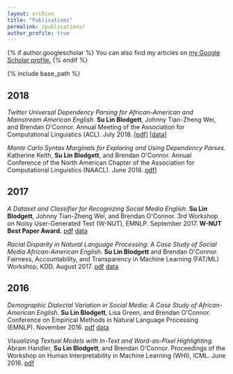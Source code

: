 ```yaml
---
layout: archive
title: "Publications"
permalink: /publications/
author_profile: true
---
```


{% if author.googlescholar %}
  You can also find my articles on <u><a href="{{author.googlescholar}}">my Google Scholar profile</a>.</u>
{% endif %}

{% include base_path %}

## 2018

*Twitter Universal Dependency Parsing for African-American and Mainstream American English.* **Su Lin Blodgett**, Johnny Tian-Zheng Wei, and Brendan O'Connor. Annual Meeting of the Association for Computational Linguistics (ACL). July 2018. [[pdf](http://aclweb.org/anthology/P18-1131)] [[data](http://slanglab.cs.umass.edu/TwitterAAE/)]

*Monte Carlo Syntax Marginals for Exploring and Using Dependency Parses.* Katherine Keith, **Su Lin Blodgett**, and Brendan O'Connor. Annual Conference of the North American Chapter of the Association for Computational Linguistics (NAACL). June 2018. [pdf](http://www.aclweb.org/anthology/N18-1084)]

## 2017

*A Dataset and Classifier for Recognizing Social Media English.* **Su Lin Blodgett**, Johnny Tian-Zheng Wei, and Brendan O'Connor. 3rd Workshop on Noisy User-Generated Text (W-NUT), EMNLP. September 2017. **W-NUT Best Paper Award.** [pdf](http://noisy-text.github.io/2017/pdf/WNUT08.pdf) [data](http://slanglab.cs.umass.edu/TwitterLangID/)

*Racial Disparity in Natural Language Processing: A Case Study of Social Media African-American English.* **Su Lin Blodgett** and Brendan O'Connor. Fairness, Accountability, and Transparency in Machine Learning (FAT/ML) Workshop, KDD. August 2017. [pdf](https://arxiv.org/pdf/1707.00061.pdf) [data](http://slanglab.cs.umass.edu/TwitterLangID/)

## 2016
*Demographic Dialectal Variation in Social Media: A Case Study of African-American English.* **Su Lin Blodgett**, Lisa Green, and Brendan O'Connor. Conference on Empirical Methods in Natural Language Processing (EMNLP). November 2016. [pdf](https://aclweb.org/anthology/D16-1120) [data](http://slanglab.cs.umass.edu/TwitterAAE/)

*Visualizing Textual Models with In-Text and Word-as-Pixel Highlighting.* Abram Handler, **Su Lin Blodgett**, and Brendan O'Connor. Proceedings of the Workshop on Human Interpretability in Machine Learning (WHI), ICML. June 2016. [pdf](https://arxiv.org/pdf/1606.06352v1.pdf)

<!-- {% for post in site.publications reversed %}
  {% include archive-single.html %}
{% endfor %}
 -->